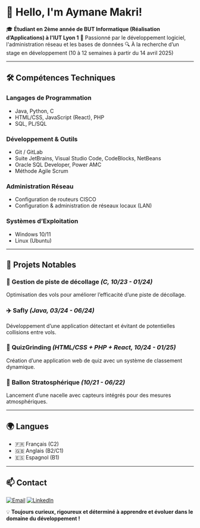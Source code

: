 # 👋 Hello, I'm Aymane Makri!

🎓 **Étudiant en 2ème année de BUT Informatique (Réalisation d’Applications) à l'IUT Lyon 1**
🚀 Passionné par le développement logiciel, l'administration réseau et les bases de données
🔍 À la recherche d’un stage en développement (10 à 12 semaines à partir du 14 avril 2025)

---

## 🛠️ Compétences Techniques

### **Langages de Programmation**
- Java, Python, C
- HTML/CSS, JavaScript (React), PHP
- SQL, PL/SQL

### **Développement & Outils**
- Git / GitLab
- Suite JetBrains, Visual Studio Code, CodeBlocks, NetBeans
- Oracle SQL Developer, Power AMC
- Méthode Agile Scrum

### **Administration Réseau**
- Configuration de routeurs CISCO
- Configuration & administration de réseaux locaux (LAN)

### **Systèmes d’Exploitation**
- Windows 10/11
- Linux (Ubuntu)

---

## 📌 Projets Notables

### 🚀 **Gestion de piste de décollage** *(C, 10/23 - 01/24)*
Optimisation des vols pour améliorer l’efficacité d’une piste de décollage.

### ✈️ **Safly** *(Java, 03/24 - 06/24)*
Développement d’une application détectant et évitant de potentielles collisions entre vols.

### 🎯 **QuizGrinding** *(HTML/CSS + PHP + React, 10/24 - 01/25)*
Création d’une application web de quiz avec un système de classement dynamique.

### 🎈 **Ballon Stratosphérique** *(10/21 - 06/22)*
Lancement d’une nacelle avec capteurs intégrés pour des mesures atmosphériques.

---

## 🌍 Langues
- 🇫🇷 Français (C2)
- 🇬🇧 Anglais (B2/C1)
- 🇪🇸 Espagnol (B1)

---

## 📫 Contact
[![Email](https://img.shields.io/badge/Email-aymane.makri@outlook.com-blue)](mailto:aymane.makri@outlook.com)
[![LinkedIn](https://img.shields.io/badge/LinkedIn-Aymane%20Makri-0077B5?logo=linkedin)](https://www.linkedin.com/in/ton-profil/)

💡 **Toujours curieux, rigoureux et déterminé à apprendre et évoluer dans le domaine du développement !**
